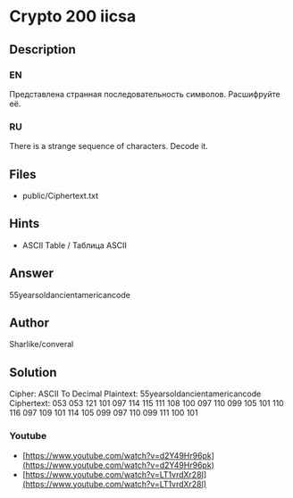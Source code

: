 ﻿
# Crypto 200 iicsa

## Description

### EN

Представлена странная последовательность символов. Расшифруйте её.

### RU

There is a strange sequence of characters. Decode it.

## Files

* public/Ciphertext.txt

## Hints

* ASCII Table / Таблица ASCII

## Answer

55yearsoldancientamericancode

## Author

Sharlike/converal


## Solution

Cipher: ASCII To Decimal
Plaintext: 55yearsoldancientamericancode
Ciphertext: 053 053 121 101 097 114 115 111 108 100 097 110 099 105 101 110 116 097 109 101 114 105 099 097 110 099 111 100 101

### Youtube

* [https://www.youtube.com/watch?v=d2Y49Hr96pk](https://www.youtube.com/watch?v=d2Y49Hr96pk)
* [https://www.youtube.com/watch?v=LT1vrdXr28I](https://www.youtube.com/watch?v=LT1vrdXr28I)

